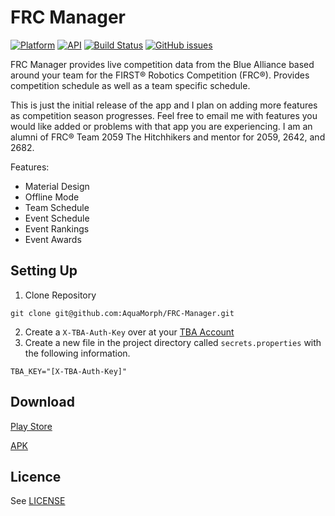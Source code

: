 ﻿# FRC Manager
[![Platform](https://img.shields.io/badge/platform-android-green.svg)](http://developer.android.com/index.html)
[![API](https://img.shields.io/badge/API-15%2B-brightgreen.svg?style=flat)](https://android-arsenal.com/api?level=15)
[![Build Status](https://ci.cacolglazier.com/job/FRC-Manager/badge/icon)](https://ci.cacolglazier.com/job/FRC-Manager/)
[![GitHub issues](https://img.shields.io/github/issues/AquaMorph/FRC-Manager.svg)](https://github.com/AquaMorph/FRC-Manager/issues)

FRC Manager provides live competition data from the Blue Alliance based around your team for the FIRST® Robotics Competition (FRC®). Provides competition schedule as well as a team specific schedule.

This is just the initial release of the app and I plan on adding more features as competition season progresses. Feel free to email me with features you would like added or problems with that app you are experiencing. I am an alumni of FRC® Team 2059 The Hitchhikers and mentor for 2059, 2642, and 2682.

Features:

 - Material Design
 - Offline Mode
 - Team Schedule
 - Event Schedule
 - Event Rankings
 - Event Awards

## Setting Up

1. Clone Repository
```
git clone git@github.com:AquaMorph/FRC-Manager.git
```
2. Create a `X-TBA-Auth-Key` over at your [TBA Account](https://www.thebluealliance.com/account)
3. Create a new file in the project directory called `secrets.properties` with the following information. 
```
TBA_KEY="[X-TBA-Auth-Key]"
```

## Download
[Play Store](https://play.google.com/store/apps/details?id=com.aquamorph.frcmanager)

[APK](https://github.com/AquaMorph/FRC-Manager/releases)

## Licence
See [LICENSE](https://github.com/AquaMorph/FRC-Manager/blob/master/LICENSE) 
